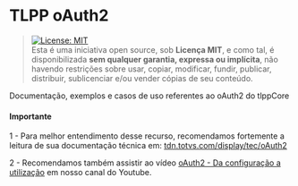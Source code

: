 # TLPP oAuth2

> [![License: MIT](https://img.shields.io/badge/License-MIT-yellow.svg)](https://opensource.org/licenses/MIT)<br>Esta é uma iniciativa open source, sob **Licença MIT**, e como tal, é disponibilizada **sem qualquer garantia, expressa ou implícita**, não havendo restrições sobre usar, copiar, modificar, fundir, publicar, distribuir, sublicenciar e/ou vender cópias de seu conteúdo.

Documentação, exemplos e casos de uso referentes ao oAuth2 do tlppCore 

#### Importante

1 - Para melhor entendimento desse recurso, recomendamos fortemente a leitura de sua documentação técnica em: [tdn.totvs.com/display/tec/oAuth2](https://tdn.totvs.com/display/tec/oAuth2)

2 - Recomendamos também assistir ao vídeo [oAuth2 - Da configuração a utilização](https://www.youtube.com/watch?v=x7DxOnCk2cw&t=15s) em nosso canal do Youtube.
